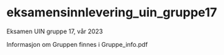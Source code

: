 # eksamensinnlevering_uin_gruppe17
Eksamen UIN gruppe 17, vår 2023

Informasjon om Gruppen finnes i Gruppe_info.pdf 
